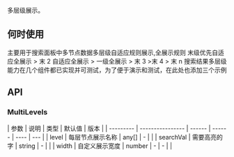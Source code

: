 多层级展示。
## 何时使用
主要用于搜索面板中多节点数据多层级自适应规则展示,全展示规则 末级优先自适应全展示 > 末 2 自适应全展示 > 一级全展示 > 末 3 >末 4 > 末 n 搜索结果多层级能力在几个组件都已实现并可测试，为了便于演示和测试，在此处也添加三个示例
## API
### MultiLevels
| 参数      | 说明             | 类型   | 默认值 | 版本 |
| --------- | ---------------- | ------ | ------ | ---- | --- |
| level     | 每层节点展示名称 | any[]  | -      |      |
| searchVal | 需要高亮的字     | string | -      |      |
| width     | 自定义展示宽度   | number | -      | -    |     |

